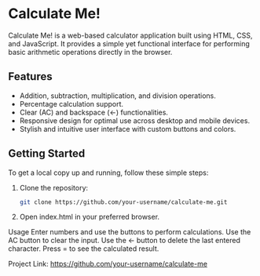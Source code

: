 # Calculate Me!

Calculate Me! is a web-based calculator application built using HTML, CSS, and JavaScript. It provides a simple yet functional interface for performing basic arithmetic operations directly in the browser.

## Features

- Addition, subtraction, multiplication, and division operations.
- Percentage calculation support.
- Clear (AC) and backspace (←) functionalities.
- Responsive design for optimal use across desktop and mobile devices.
- Stylish and intuitive user interface with custom buttons and colors.

## Getting Started

To get a local copy up and running, follow these simple steps:

1. Clone the repository:
   ```sh
   git clone https://github.com/your-username/calculate-me.git
2. Open index.html in your preferred browser.



Usage
Enter numbers and use the buttons to perform calculations.
Use the AC button to clear the input.
Use the ← button to delete the last entered character.
Press = to see the calculated result.


Project Link: https://github.com/your-username/calculate-me
